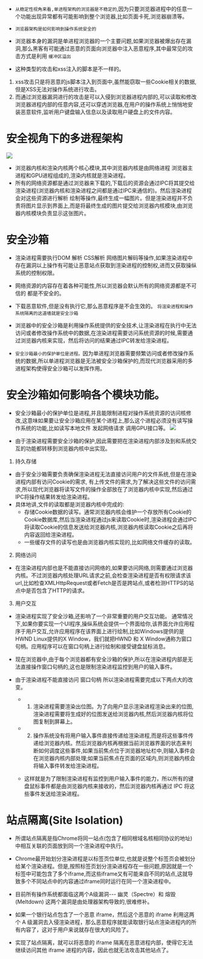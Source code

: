 
* `从稳定性视角来看,单进程架构的浏览器是不稳定的`,因为只要浏览器进程中的任意一个功能出现异常都有可能影响到整个浏览器,比如页面卡死,浏览器崩溃等。
* `浏览器架构是如何影响到操作系统安全的`

* 浏览器本身的漏洞是单进程浏览器的一个主要问题,如果浏览器被爆出存在漏洞,那么黑客有可能通过恶意的页面向浏览器中注入恶意程序,其中最常见的攻击方式是利用 `缓冲区溢出`
* 这种类型的攻击和xss注入的脚本是不一样的。

1. xss攻击只是将恶意的js脚本注入到页面中,虽然能窃取一些Cookie相关的数据,但是XSS无法对操作系统进行攻击。
2. 而通过浏览器漏洞进行的攻击是可以入侵到浏览器进程内部的,可以读取和修改浏览器进程内部的任意内容,还可以穿透浏览器,在用户的操作系统上悄悄地安装恶意软件,监听用户键盘输入信息以及读取用户硬盘上的文件内容。

# 安全视角下的多进程架构

![](https://raw.githubusercontent.com/1391020381/Front-end-Advancement/浏览器工作原理与实践/note/img/浏览器内核和渲染进程.png)

* 浏览器内核和渲染内核两个核心模块,其中浏览器内核是由网络进程 浏览器主进程和GPU进程组成的,渲染内核就是渲染进程。
* 所有的网络资源都是通过浏览器来下载的,下载后的资源会通过IPC将其提交给渲染进程(浏览器内核和渲染进程之间都是通过IPC来通信的)。然后渲染进程会对这些资源进行解析 绘制等操作,最终生成一幅图片。但是渲染进程并不负责将图片显示到界面上,而是将最终生成的图片提交给浏览器内核模块,由浏览器内核模块负责显示这张图片。

# 安全沙箱
* 渲染进程需要执行DOM 解析 CSS解析 网络图片解码等操作,如果渲染进程中存在漏洞以上操作有可能让恶意站点获取到渲染进程的控制权,进而又获取操纵系统的控制权限。
* 网络资源的内容存在着各种可能性,所以浏览器会默认所有的网络资源都是不可信的 都是不安全的。

* 下载恶意软件,但是没有执行它,那么恶意程序是不会生效的。   `将渲染进程和操作系统隔离的这道墙就是安全沙箱`

* 浏览器中的安全沙箱是利用操作系统提供的安全技术,让渲染进程在执行中无法访问或者修改操作系统中的数据,在渲染进程需要访问系统资源的时候,需要通过浏览器内核来实现，然后将访问的结果通过IPC转发给渲染进程。
* `安全沙箱最小的保护单位是进程。`因为单进程浏览器需要频繁访问或者修改操作系统的数据,所以单进程浏览器是无法被安全沙箱保护的,而现代浏览器采用的多进程架构使得安全沙箱可以发挥作用。

# 安全沙箱如何影响各个模块功能。

* 安全沙箱最小的保护单位是进程,并且能限制进程对操作系统资源的访问核修改,这意味如果要让安全沙箱应用在某个进程上,那么这个进程必须没有读写操作系统的功能,比如读写本地文件 发起网络请求 调用GPU接口等。
![](https://raw.githubusercontent.com/1391020381/Front-end-Advancement/浏览器工作原理与实践/note/img/浏览器内核和渲染进程各自职责.png)

* 由于渲染进程需要安全沙箱的保护,因此需要把在渲染进程内部涉及到和系统交互的功能都转移到浏览器内核中出实现。
1. 持久存储
* 由于安全沙箱需要负责确保渲染进程无法直接访问用户的文件系统,但是在渲染进程内部有访问Cookie的需求, 有上传文件的需求,为了解决这些文件的访问需求,所以现代浏览器将读写文件的操作全部放在了浏览器内核中实现,然后通过IPC将操作结果转发给渲染进程。
* 具体地讲,文件的读取都是浏览器内核中完成的:
    - 存储Cookie数据的读写。通常浏览器内核会维护一个存放所有Cookie的Cookie数据库,然后当渲染进程通过js来读取Cookie时,渲染进程会通过IPC将读取Cookie的信息发送给浏览器内核,浏览器内核读取Cookie之后再将内容返回给渲染进程。
    - 一些缓存文件的读写也是由浏览器内核实现的,比如网络文件缓存的读取。
2. 网络访问
* 在渲染进程内部也是不能直接访问网络的,如果要访问网络,则需要通过浏览器内核。不过浏览器内核处理URL请求之前,会检查渲染进程是否有权限请求该url,比如检查XMLHttpRequest或者Fetch是否是跨站点,或者检测HTTPS的站点中是否包含了HTTP的请求。

3. 用户交互
* 渲染进程实现了安全沙箱,还影响了一个非常重要的用户交互功能。
通常情况下,如果你要实现一个UI程序,操纵系统会提供一个界面给你,该界面允许应用程序于用户交互,允许应用程序在该界面上进行绘制,比如Windows提供的是HWND Linux提供的X Window，我们就把HWND 和 X Window通称为窗口句柄。应用程序可以在窗口句柄上进行绘制和接受键盘鼠标消息。
* 现在浏览器中,由于每个浏览器都有安全沙箱的保护,所以在渲染进程内部是无法直接操作窗口句柄的,这也是限制渲染进程监控到用户的输入事件。

* 由于渲染进程不能直接访问 窗口句柄 所以渲染进程需要完成以下两点大的改变。
    - 1. 渲染进程需要渲染出位图。为了向用户显示渲染进程渲染出来的位图,渲染进程需要将生成好的位图发送给浏览器内核,然后浏览器内核将位图复制到屏幕上。
    - 2. 操作系统没有将用户输入事件直接传递给渲染进程,而是将这些事件传递给浏览器内核。然后浏览器内核再根据当前浏览器界面的状态来判断如何调度这些事件,如果当前焦点位于浏览器地址栏中,则输入事件会在浏览器内核内部处理;如果当前焦点在页面的区域内,则浏览器内核会将输入事件转发给渲染进程。

    - 这样就是为了限制渲染进程有监控到用户输入事件的能力，所以所有的键盘鼠标事件都是由浏览器内核来接收的，然后浏览器内核再通过 IPC 将这些事件发送给渲染进程。
# 站点隔离(Site Isolation)
* 所谓站点隔离是指Chrome将同一站点(包含了相同根域名核相同协议的地址)中相互关联的页面放到同一个渲染进程中执行。

* Chrome最开始划分渲染进程是以标签页位单位,也就是说整个标签页会被划分给某个渲染进程。但是,按照标签页划分渲染进程存在一些问题,原因就是一个标签中可能包含了多个iframe,而这些iframe又有可能来自不同的站点,这就导致多个不同站点中的内容通过iframe同时运行在同一个渲染进程中。

* 目前所有操作系统都面临这两个A级漏洞--- 幽灵（Spectre）和 熔毁(Meltdown) 这两个漏洞是由处理器架构导致的,很难修补。
* 如果一个银行站点包含了一个恶意 iframe，然后这个恶意的 iframe 利用这两个 A 级漏洞去入侵渲染进程，那么恶意程序就能读取银行站点渲染进程内的所有内容了，这对于用户来说就存在很大的风险了。
* 实现了站点隔离，就可以将恶意的 iframe 隔离在恶意进程内部，使得它无法继续访问其他 iframe 进程的内容，因此也就无法攻击其他站点了。